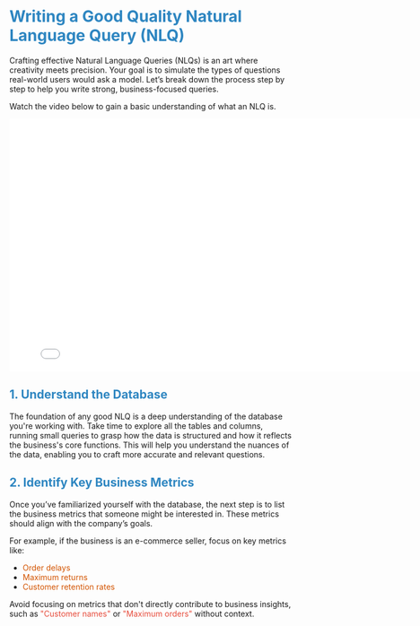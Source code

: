 # <span style="color:#2E86C1"> Writing a Good Quality Natural Language Query (NLQ) </span>

Crafting effective Natural Language Queries (NLQs) is an art where creativity meets precision. Your goal is to simulate the types of questions real-world users would ask a model. Let’s break down the process step by step to help you write strong, business-focused queries.

Watch the video below to gain a basic understanding of what an NLQ is.

<iframe src="${PRIVATE_NLQ_BASICS}"
        width="800"
        height="450"
        frameborder="0"
        allowfullscreen>
</iframe>

## <span style="color:#2E86C1">1. Understand the Database</span>

The foundation of any good NLQ is a deep understanding of the database you're working with. Take time to explore all the tables and columns, running small queries to grasp how the data is structured and how it reflects the business's core functions. This will help you understand the nuances of the data, enabling you to craft more accurate and relevant questions.

## <span style="color:#2E86C1">2. Identify Key Business Metrics</span>

Once you’ve familiarized yourself with the database, the next step is to list the business metrics that someone might be interested in. These metrics should align with the company’s goals.

For example, if the business is an e-commerce seller, focus on key metrics like:

* <span style="color:#D35400">Order delays</span>
* <span style="color:#D35400">Maximum returns</span>
* <span style="color:#D35400">Customer retention rates</span>

Avoid focusing on metrics that don't directly contribute to business insights, such as <span style="color:#E74C3C">"Customer names"</span> or <span style="color:#E74C3C">"Maximum orders"</span> without context.